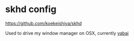 # skhd config

https://github.com/koekeishiya/skhd

Used to drive my window manager on OSX, currently
[yabai](https://github.com/koekeishiya/yabai)
